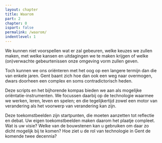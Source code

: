 ```yaml
---
layout: chapter
title: Waarom
part: 2
chapter: 0
ispart: false
permalink: /waarom/
indentlevel: 1
---
```

We kunnen niet voorspellen wat er zal gebeuren, welke keuzes we zullen maken, met welke kansen en uitdagingen we te maken krijgen of welke (on)verwachte gebeurtenissen onze omgeving vorm zullen geven. 

Toch kunnen we ons oriënteren met het oog op een langere termijn dan die van enkele jaren. Gent baant zich hoe dan ook een weg naar overmogen, dwars doorheen een complex en soms contradictorisch heden. 

Deze scripts en het bijhorende kompas bieden we aan als mogelijke oriëntatie-instrumenten. We focussen daarbij op de technologie waarmee we werken, leren, leven en spelen; en die tegelijkertijd zowel een motor van verandering als het voorwerp van verandering kan zijn.

Deze toekomstbeelden zijn startpunten, die moeten aanzetten tot reflectie en debat. Uw eigen toekomstbeelden maken daarom het plaatje compleet. Wat is uw visie? Welke van de bouwstenen kan u gebruiken om daar zo dicht mogelijk bij te komen? Hoe ziet u de rol van technologie in Gent de komende twee decennia?
